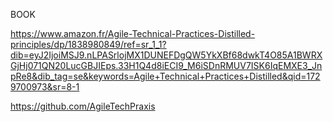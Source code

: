 BOOK

https://www.amazon.fr/Agile-Technical-Practices-Distilled-principles/dp/1838980849/ref=sr_1_1?dib=eyJ2IjoiMSJ9.nLPASrlojMX1DUNEFDgQW5YkXBf68dwkT4O85A1BWRXGjHj071QN20LucGBJIEps.33H1Q4d8iECI9_M6iSDnRMUV7ISK6IqEMXE3_JnpRe8&dib_tag=se&keywords=Agile+Technical+Practices+Distilled&qid=1729700973&sr=8-1

https://github.com/AgileTechPraxis
